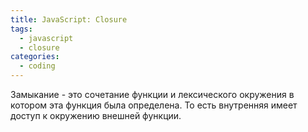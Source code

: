 ```yaml
---
title: JavaScript: Closure
tags: 
  - javascript
  - closure
categories:
  - coding      
---
```

Замыкание - это сочетание функции и лексического окружения в котором эта функция была определена.
То есть внутренняя имеет доступ к окружению внешней функции.
